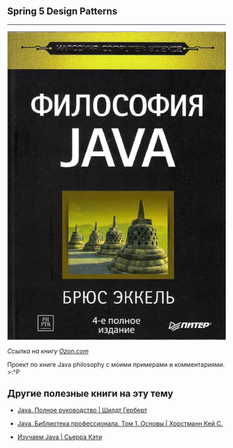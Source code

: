 ## Spring 5 Design Patterns 
-----
![bookСover](bookСover.png "Java philosophy")

*Ссылка на книгу [Ozon.com](https://www.ozon.ru/product/filosofiya-java-142431463/?utm_source=google&utm_medium=cpc&utm_campaign=RF_Regstore_Product_DSA_NewClients&gclid=Cj0KCQjw5PGFBhC2ARIsAIFIMNd2V-VOS6xlzNoQWyuVCnxHO3cnfbFelSDITyz7IQpBZ_HPOJwNxpYaAs4FEALw_wcB)*

Проект по книге Java philosophy 
с моими примерами и комментариями. >:^P

## Другие полезные книги на эту тему
* [Java. Полное руководство | Шилдт Герберт](https://www.ozon.ru/product/java-polnoe-rukovodstvo-145826480/?stat=YW5fMQ%3D%3D)

* [Java. Библиотека профессионала. Том 1. Основы | Хорстманн Кей С.](https://www.ozon.ru/product/java-biblioteka-professionala-tom-1-osnovy-150586176/?stat=YW5fMQ%3D%3D)

* [Изучаем Java | Сьерра Кэти](https://www.ozon.ru/product/izuchaem-java-249166299/?asb=2n4PHOndreUPXAV4BurWORUKxtPN96PWWBSHFs7wlDw%253D&asb2=2n4PHOndreUPXAV4BurWORUKxtPN96PWWBSHFs7wlDw&keywords=java)

